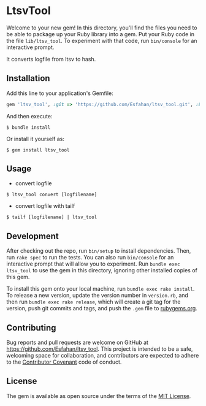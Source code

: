# LtsvTool

Welcome to your new gem! In this directory, you'll find the files you need to be able to package up your Ruby library into a gem. Put your Ruby code in the file `lib/ltsv_tool`. To experiment with that code, run `bin/console` for an interactive prompt.

It converts logfile from ltsv to hash.

## Installation

Add this line to your application's Gemfile:

```ruby
gem 'ltsv_tool', :git => 'https://github.com/Esfahan/ltsv_tool.git', :branch => 'master'
```

And then execute:

    $ bundle install

Or install it yourself as:

    $ gem install ltsv_tool


## Usage

- convert logfile

```
$ ltsv_tool convert [logfilename]
```

- convert logfile with tailf

```
$ tailf [logfilename] | ltsv_tool
```


## Development

After checking out the repo, run `bin/setup` to install dependencies. Then, run `rake spec` to run the tests. You can also run `bin/console` for an interactive prompt that will allow you to experiment. Run `bundle exec ltsv_tool` to use the gem in this directory, ignoring other installed copies of this gem.

To install this gem onto your local machine, run `bundle exec rake install`. To release a new version, update the version number in `version.rb`, and then run `bundle exec rake release`, which will create a git tag for the version, push git commits and tags, and push the `.gem` file to [rubygems.org](https://rubygems.org).

## Contributing

Bug reports and pull requests are welcome on GitHub at https://github.com/Esfahan/ltsv_tool. This project is intended to be a safe, welcoming space for collaboration, and contributors are expected to adhere to the [Contributor Covenant](contributor-covenant.org) code of conduct.


## License

The gem is available as open source under the terms of the [MIT License](http://opensource.org/licenses/MIT).


